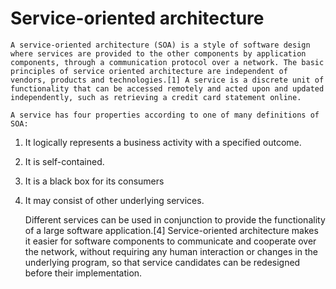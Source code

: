 # Service-oriented architecture

	A service-oriented architecture (SOA) is a style of software design where services are provided to the other components by application components, through a communication protocol over a network. The basic principles of service oriented architecture are independent of vendors, products and technologies.[1] A service is a discrete unit of functionality that can be accessed remotely and acted upon and updated independently, such as retrieving a credit card statement online.

	A service has four properties according to one of many definitions of SOA:

1. It logically represents a business activity with a specified outcome.
2. It is self-contained.
3. It is a black box for its consumers
4. It may consist of other underlying services.

	Different services can be used in conjunction to provide the functionality of a large software application.[4] Service-oriented architecture makes it easier for software components to communicate and cooperate over the network, without requiring any human interaction or changes in the underlying program, so that service candidates can be redesigned before their implementation.